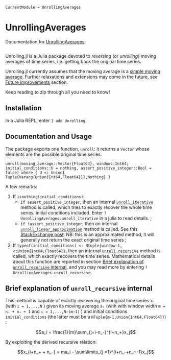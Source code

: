 ```@meta
CurrentModule = UnrollingAverages
```

# UnrollingAverages

Documentation for [UnrollingAverages](https://github.com/InPhyT/UnrollingAverages.jl).

```@contents
```

Unrolling.jl is a Julia package devoted to *reversing* (or *unrolling*) moving averages of time series, i.e. getting back the original time series.

Unrolling.jl currently assumes that the moving average is a [simple moving average](https://en.wikipedia.org/wiki/Moving_average#Simple_moving_average). Further relaxations and extensions may come in the future, see [Future improvements](#Future-improvements) section.

Keep reading to zip through all you need to know!

## Installation

In a Julia REPL, enter `] add Unrolling`.

## Documentation and Usage

The package exports one function, `unroll`: it returns a `Vector` whose elements are the possible original time series.

```@docs
unroll(moving_average::Vector{Float64}, window::Int64; initial_conditions::U = nothing, assert_positive_integer::Bool = false) where { U <: Union{ Tuple{Vararg{Union{Int64,Float64}}},Nothing} }
```

A few remarks:

1. If `isnothing(initial_conditions)`:
   - `if assert_positive_integer`, then an internal [`unroll_iterative`](@ref) method is called, which tries to exactly recover the whole time series, initial conditions included. Enter `?UnrollingAverages.unroll_iterative` in a julia  to read details. ;
   - `if !assert_positive_integer`, then an internal [`unroll_linear_approximation`](@ref) method is called. See this [StackExchange post](https://stats.stackexchange.com/a/68002). NB: this is an approximated method, it will generally not return the exact original time series ;
2. If `typeof(initial_conditions) <: Ntuple{window-1, <:Union{Int64,Float64}}`, then an internal [`unroll_recursive`](@ref) method is called, which exactly recovers the time series. Mathematical details about this function are reported in section [Brief explanation of `unroll_recursive` internal](@ref), and you may read more by entering `?UnrollingAverages.unroll_recursive`.

## Brief explanation of `unroll_recursive` internal

This method is capable of exactly recovering the original time series `xᵢ` (with `i = 1,...,N` ) given its moving average `aᵢ` (with with window width `m = n₋ + n₊ + 1` and `i = 1,...,N−(m−1)` )  and initial conditions `initial_conditions` (the latter must be a `NTuple{m-1,Union{Int64,Float64}}`) :

```math
a_i = \frac{1}{m}\sum_{j=i-n_-}^{i+n_+}x_j
```

By exploiting the derived recursive relation:

```math
x_{i+n_+ + n_-} = ma_i - \sum\limits_{j =1}^{i+n_-+n_+-1}x_j
```
